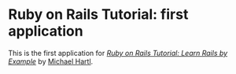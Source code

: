 # Ruby on Rails Tutorial: first application

This is the first application for [*Ruby on Rails Tutorial: Learn Rails by Example*](http://www.railstutorial.org) by [Michael Hartl](http://www.michaelhartl.com/).
